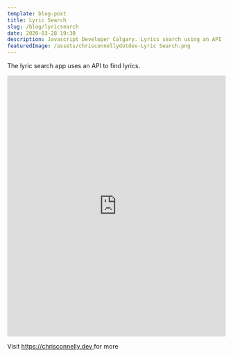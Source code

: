 ```yaml
---
template: blog-post
title: Lyric Search
slug: /blog/lyricsearch
date: 2020-03-28 19:30
description: Javascript Developer Calgary. Lyrics search using an API
featuredImage: /assets/chrisconnellydotdev-Lyric Search.png
---
```

The lyric search app uses an API to find lyrics.

<iframe height="600" style="width: 100%;" scrolling="no" title="Lyric search" src="https://codepen.io/chris-connelly/embed/OJNjWgK?height=600&theme-id=dark&default-tab=js,result" frameborder="no" loading="lazy" allowtransparency="true" allowfullscreen="true">
  See the Pen <a href='https://codepen.io/chris-connelly/pen/OJNjWgK'>Lyric search</a> by Chris Connelly
  (<a href='https://codepen.io/chris-connelly'>@chris-connelly</a>) on <a href='https://codepen.io'>CodePen</a>.
</iframe>

Visit [https://chrisconnelly.dev ](https://chrisconnelly.dev)for more
